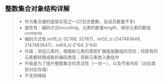 整数集合对象结构详解
----------
> * 作为集合键的底层实现之一(只包含整数，且成员数量不多)
> * 属性有：编码方式encoding、元素的数量length、保存元素的数组contents[](在该数组中，成员从小到大排序，而且不重复)
> * 编码方式有:int16_t(-32768, 32767)、int32_t(-2147483648, 2147483647)、int64_t(-2^64, 2^64)
> * 升级：添加元素时，根据新元素的类型扩展底层数组的空间；将原有的元素都转换成新的编码类型；将新元素放入数组中
> * 升级是为了提升整数集合的灵活性（一对一），以及节省内存（对应类型对应存储）
> * 不支持降级
